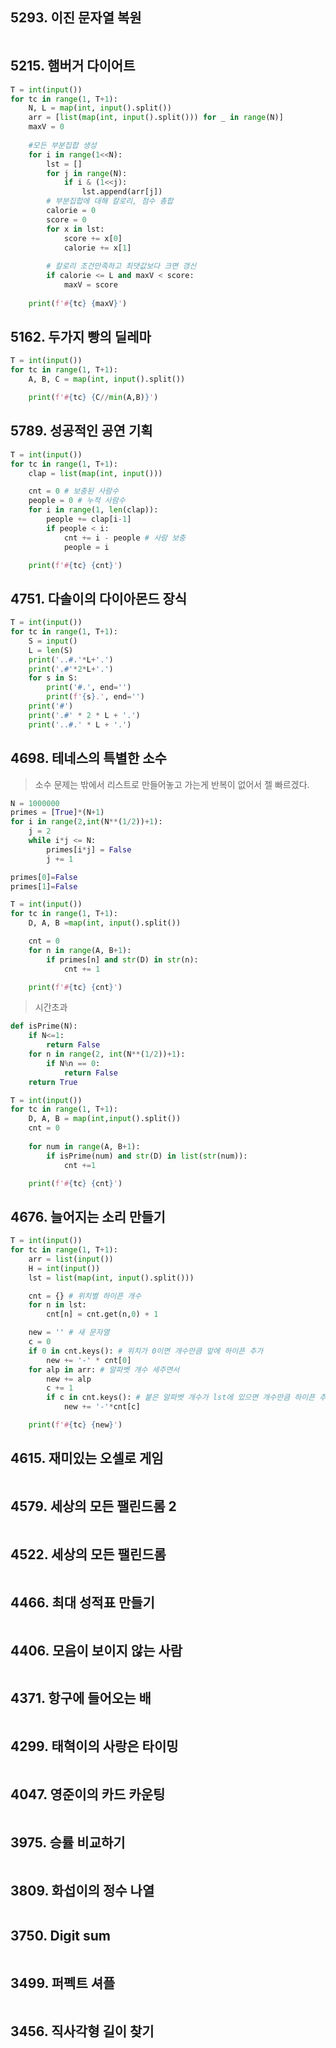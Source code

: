 ## 5293. 이진 문자열 복원

```python

```

## 5215. 햄버거 다이어트

```python
T = int(input())
for tc in range(1, T+1):
    N, L = map(int, input().split())
    arr = [list(map(int, input().split())) for _ in range(N)]
    maxV = 0
    
    #모든 부분집합 생성
    for i in range(1<<N): 
        lst = []
        for j in range(N):
            if i & (1<<j):
                lst.append(arr[j])
        # 부분집합에 대해 칼로리, 점수 총합
        calorie = 0
        score = 0
        for x in lst:
            score += x[0]
            calorie += x[1]
        
        # 칼로리 조건만족하고 최댓값보다 크면 갱신
        if calorie <= L and maxV < score:
            maxV = score
            
    print(f'#{tc} {maxV}')
```

## 5162. 두가지 빵의 딜레마

```python
T = int(input())
for tc in range(1, T+1):
    A, B, C = map(int, input().split())

    print(f'#{tc} {C//min(A,B)}')
```

## 5789. 성공적인 공연 기획

```python
T = int(input())
for tc in range(1, T+1):
    clap = list(map(int, input()))

    cnt = 0 # 보충된 사람수
    people = 0 # 누적 사람수
    for i in range(1, len(clap)):
        people += clap[i-1]
        if people < i:
            cnt += i - people # 사람 보충
            people = i

    print(f'#{tc} {cnt}')
```

## 4751. 다솔이의 다이아몬드 장식

```python
T = int(input())
for tc in range(1, T+1):
    S = input()
    L = len(S)
    print('..#.'*L+'.')
    print('.#'*2*L+'.')
    for s in S:
        print('#.', end='')
        print(f'{s}.', end='')
    print('#')
    print('.#' * 2 * L + '.')
    print('..#.' * L + '.')
```

## 4698. 테네스의 특별한 소수

> 소수 문제는 밖에서 리스트로 만들어놓고 가는게 반복이 없어서 젤 빠르겠다.

```python
N = 1000000
primes = [True]*(N+1)
for i in range(2,int(N**(1/2))+1):
    j = 2
    while i*j <= N:
        primes[i*j] = False
        j += 1

primes[0]=False
primes[1]=False

T = int(input())
for tc in range(1, T+1):
    D, A, B =map(int, input().split())

    cnt = 0
    for n in range(A, B+1):
        if primes[n] and str(D) in str(n):
            cnt += 1

    print(f'#{tc} {cnt}')
```

> 시간초과

```python
def isPrime(N):
    if N<=1:
        return False
    for n in range(2, int(N**(1/2))+1):
        if N%n == 0:
            return False
    return True

T = int(input())
for tc in range(1, T+1):
    D, A, B = map(int,input().split())
    cnt = 0
    
    for num in range(A, B+1):
        if isPrime(num) and str(D) in list(str(num)):
            cnt +=1

    print(f'#{tc} {cnt}')
```

## 4676. 늘어지는 소리 만들기

```python
T = int(input())
for tc in range(1, T+1):
    arr = list(input())
    H = int(input())
    lst = list(map(int, input().split()))

    cnt = {} # 위치별 하이픈 개수
    for n in lst:
        cnt[n] = cnt.get(n,0) + 1

    new = '' # 새 문자열
    c = 0
    if 0 in cnt.keys(): # 위치가 0이면 개수만큼 앞에 하이픈 추가
        new += '-' * cnt[0] 
    for alp in arr: # 알파벳 개수 세주면서
        new += alp
        c += 1
        if c in cnt.keys(): # 붙은 알파벳 개수가 lst에 있으면 개수만큼 하이픈 추가
            new += '-'*cnt[c]

    print(f'#{tc} {new}')
```

## 4615. 재미있는 오셀로 게임

```python

```

## 4579. 세상의 모든 팰린드롬 2

```python

```

## 4522. 세상의 모든 팰린드롬

```python

```

## 4466. 최대 성적표 만들기

```python

```

## 4406. 모음이 보이지 않는 사람

```python

```

## 4371. 항구에 들어오는 배

```python

```

## 4299. 태혁이의 사랑은 타이밍

```python

```

## 4047. 영준이의 카드 카운팅

```python

```

## 3975. 승률 비교하기

```python

```

## 3809. 화섭이의 정수 나열

```python

```

## 3750. Digit sum

```python

```

## 3499. 퍼펙트 셔플

```python

```

## 3456. 직사각형 길이 찾기

```python

```

